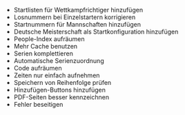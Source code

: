 * Startlisten für Wettkampfrichtiger hinzufügen
* Losnummern bei Einzelstartern korrigieren
* Startnummern für Mannschaften hinzufügen
* Deutsche Meisterschaft als Startkonfiguration hinzufügen
* People-Index aufräumen
* Mehr Cache benutzen
* Serien komplettieren
* Automatische Serienzuordnung
* Code aufräumen
* Zeiten nur einfach aufnehmen
* Speichern von Reihenfolge prüfen
* Hinzufügen-Buttons hinzufügen
* PDF-Seiten besser kennzeichnen
* Fehler beseitigen
